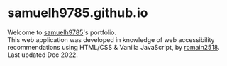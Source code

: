 # samuelh9785.github.io

Welcome to [samuelh9785](https://github.com/samuelh9785)'s portfolio.<br>
This web application was developed in knowledge of web accessibility recommendations using HTML/CSS & Vanilla JavaScript, by [romain2518](https://github.com/romain2518).<br>
Last updated Dec 2022.
